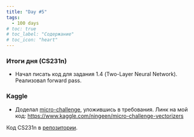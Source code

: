 ```yaml
---
title: "Day #5"
tags:
  - 100 days
# toc: true
# toc_label: "Содержание"
# toc_icon: "heart"
---
```


### Итоги дня (CS231n)
* Начал писать код для задания 1.4 (Two-Layer Neural Network). Реализовал forward pass.

### Kaggle
* Доделал [micro-challenge](https://www.kaggle.com/dremovd/micro-challenge-vectorizers), уложившись в требования. Линк на мой код: https://www.kaggle.com/ningeen/micro-challenge-vectorizers

Код CS231n в [репозитории](https://github.com/ningeen/stanford_cs231n).